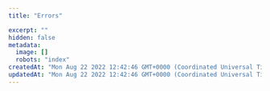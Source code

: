 ```yaml
---
title: "Errors"

excerpt: ""
hidden: false
metadata: 
  image: []
  robots: "index"
createdAt: "Mon Aug 22 2022 12:42:46 GMT+0000 (Coordinated Universal Time)"
updatedAt: "Mon Aug 22 2022 12:42:46 GMT+0000 (Coordinated Universal Time)"
---
```

